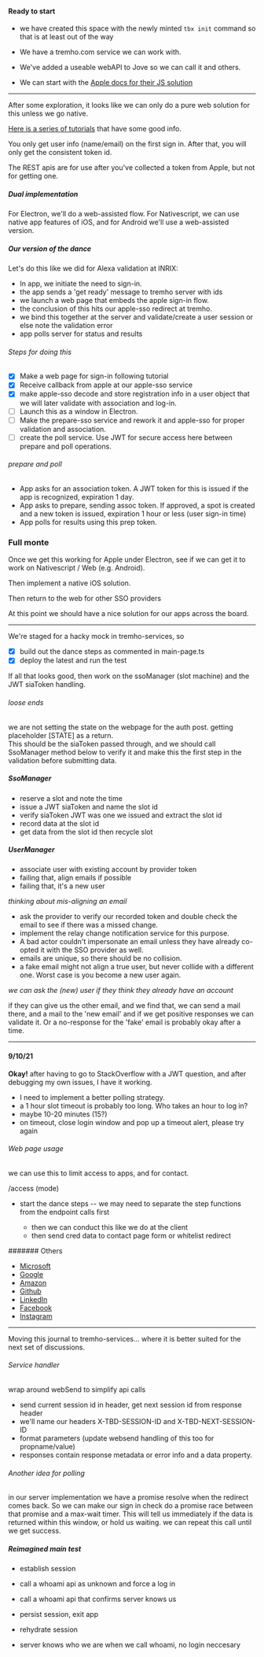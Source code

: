 
#### Ready to start

- we have created this space with the newly minted `tbx init` command
so that is at least out of the way
  
 - We have a tremho.com service we can work with.
 - We've added a useable webAPI to Jove so we can call it and others.

- We can start with the [Apple docs for their JS solution](https://developer.apple.com/documentation/sign_in_with_apple/sign_in_with_apple_js)

-----

After some exploration, it looks like we can only do a pure web solution
for this unless we go native.

[Here is a series of tutorials](https://sarunw.com/posts/sign-in-with-apple-1/)
that have some good info.

You only get user info (name/email) on the first sign in. After that,
you will only get the consistent token id.

The REST apis are for use after you've collected a token from Apple, but
not for getting one.

##### Dual implementation
For Electron, we'll do a web-assisted flow.  For Nativescript, we
can use native app features of iOS, and for Android we'll use a web-assisted
version.

##### Our version of the dance
Let's do this like we did for Alexa validation at INRIX:

- In app, we initiate the need to sign-in.
- the app sends a 'get ready' message to tremho server with ids
- we launch a web page that embeds the apple sign-in flow.
- the conclusion of this hits our apple-sso redirect at tremho.
- we bind this together at the server and validate/create a user session
or else note the validation error
- app polls server for status and results

###### Steps for doing this

- [x] Make a web page for sign-in following tutorial 
- [x] Receive callback from apple at our apple-sso service
- [x] make apple-sso decode and store registration info in a user object
  that we will later validate with association and log-in.
- [ ] Launch this as a window in Electron.  
- [ ] Make the prepare-sso service and rework it and apple-sso for proper 
validation and association.
- [ ] create the poll service.  Use JWT for secure access here between
prepare and poll operations.
  
###### prepare and poll

- App asks for an association token.  A JWT token for this is issued if
the app is recognized, expiration 1 day.
- App asks to prepare, sending assoc token.  If approved, a spot is created
and a new token is issued, expiration 1 hour or less (user sign-in time)
- App polls for results using this prep token.   

### Full monte
Once we get this working for Apple under Electron,
see if we can get it to work on Nativescript / Web (e.g. Android).

Then implement a native iOS solution.

Then return to the web for other SSO providers

At this point we should have a nice solution for our apps across the board.

------

We're staged for a hacky mock in tremho-services, so  
- [x] build out the dance steps as commented in main-page.ts 
- [x] deploy the latest and run the test

If all that looks good, then work on the ssoManager (slot machine)
and the JWT siaToken handling.

###### loose ends
we are not setting the state on the webpage for the auth post.
getting placeholder [STATE] as a return.  
This should be the siaToken passed through, and we should
call SsoManager method below to verify it and make this the
first step in the validation before submitting data.

##### SsoManager
- reserve a slot and note the time
- issue a JWT siaToken and name the slot id
- verify siaToken JWT was one we issued and extract the slot id
- record data at the slot id
- get data from the slot id then recycle slot

##### UserManager
- associate user with existing account by provider token
- failing that, align emails if possible
- failing that, it's a new user

_thinking about mis-aligning an email_
- ask the provider to verify our recorded token and double check the email
  to see if there was a missed change.
- implement the relay change notification service for this purpose.
- A bad actor couldn't impersonate an email unless they have already
co-opted it with the SSO provider as well.
- emails are unique, so there should be no collision.
- a fake email might not align a true user, but never collide with
a different one.  Worst case is you become a new user again.
  
_we can ask the (new) user if they think they already have an account_


if they can give us the other email, and we find that, we can send a mail there, and a mail to the 'new email' and if we get positive responses we can validate it. Or a no-response for the 'fake' email is probably okay after a time.

-----

#### 9/10/21

__Okay!__ after having to go to StackOverflow with a JWT question,
and after debugging my own issues, I have it working.

- I need to implement a better polling strategy.
- a 1 hour slot timeout is probably too long. Who takes an hour to log in?
- maybe 10-20 minutes (15?)
- on timeout, close login window and pop up a timeout alert, please try again

###### Web page usage

we can use this to limit access to apps, and for contact.

/access (mode)

- start the dance steps
 -- we may need to separate the step functions from the endpoint calls first
 
  - then we can conduct this like we do at the client
  - then send cred data to contact page form or whitelist redirect
  
####### Others
- [Microsoft](https://developer.microsoft.com/en-us/identity/add-sign-in-with-microsoft)
- [Google](https://developers.google.com/identity/sign-in/web/sign-in)
- [Amazon](https://developer.amazon.com/apps-and-games/login-with-amazon)
- [Github](https://www.back4app.com/docs/platform/sign-in-with-github)
- [LinkedIn](https://docs.microsoft.com/en-us/linkedin/consumer/integrations/self-serve/sign-in-with-linkedin)
- [Facebook](https://developers.facebook.com/docs/facebook-login)
- [Instagram](https://developers.facebook.com/docs/instagram-basic-display-api/overview#user-token-generator)


-------------
Moving this journal to tremho-services... where it is better suited
for the next set of discussions.

###### Service handler
wrap around webSend to simplify api calls

- send current session id in header, get next session id from response header
- we'll name our headers X-TBD-SESSION-ID and X-TBD-NEXT-SESSION-ID
- format parameters (update websend handling of this too for propname/value)
- responses contain response metadata or error info and a data property.


###### Another idea for polling
in our server implementation we have a promise resolve when the
redirect comes back.
So we can make our sign in check do a promise race between that
promise and a max-wait timer.  This will tell us immediately if
the data is returned within this window, or hold us waiting.
we can repeat this call until we get success.


##### Reimagined main test

- establish session
- call a whoami api as unknown and force a log in
- call a whoami api that confirms server knows us  
- persist session, exit app

- rehydrate session
- server knows who we are when we call whoami, no login neccesary

